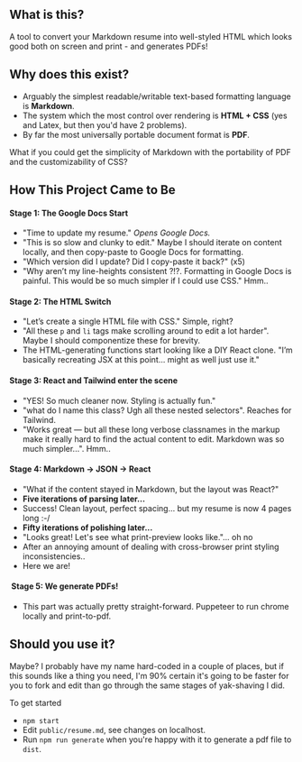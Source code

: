 ## What is this?

A tool to convert your Markdown resume into well-styled HTML which looks good both on screen and print - and generates PDFs!

## Why does this exist?

- Arguably the simplest readable/writable text-based formatting language is **Markdown**.
- The system which the most control over rendering is **HTML + CSS** (yes and Latex, but then you'd have 2 problems).
- By far the most universally portable document format is **PDF**.

What if you could get the simplicity of Markdown with the portability of PDF and the customizability of CSS?

## How This Project Came to Be

#### Stage 1: The Google Docs Start

- "Time to update my resume." _Opens Google Docs._
- "This is so slow and clunky to edit." Maybe I should iterate on content locally, and then copy-paste to Google Docs for formatting.
- "Which version did I update? Did I copy-paste it back?" (x5)
- "Why aren’t my line-heights consistent ?!?. Formatting in Google Docs is painful. This would be so much simpler if I could use CSS." Hmm..

#### Stage 2: The HTML Switch

- "Let’s create a single HTML file with CSS." Simple, right?
- "All these `p` and `li` tags make scrolling around to edit a lot harder". Maybe I should componentize these for brevity.
- The HTML-generating functions start looking like a DIY React clone. "I’m basically recreating JSX at this point... might as well just use it."

#### Stage 3: React and Tailwind enter the scene

- "YES! So much cleaner now. Styling is actually fun."
- "what do I name this class? Ugh all these nested selectors". Reaches for Tailwind.
- "Works great — but all these long verbose classnames in the markup make it really hard to find the actual content to edit. Markdown was so much simpler...". Hmm..

#### Stage 4: Markdown → JSON → React

- "What if the content stayed in Markdown, but the layout was React?"
- **Five iterations of parsing later...**
- Success! Clean layout, perfect spacing... but my resume is now 4 pages long :-/
- **Fifty iterations of polishing later...**
- "Looks great! Let's see what print-preview looks like."... oh no
- After an annoying amount of dealing with cross-browser print styling inconsistencies..
- Here we are!

####  Stage 5: We generate PDFs!

- This part was actually pretty straight-forward. Puppeteer to run chrome locally and print-to-pdf.

## Should you use it?

Maybe? I probably have my name hard-coded in a couple of places, but if this sounds like a thing you need, I'm 90% certain it's going to be faster for you to fork and edit than go through the same stages of yak-shaving I did.

To get started

- `npm start`
- Edit `public/resume.md`, see changes on localhost.
- Run `npm run generate` when you're happy with it to generate a pdf file to `dist`.
